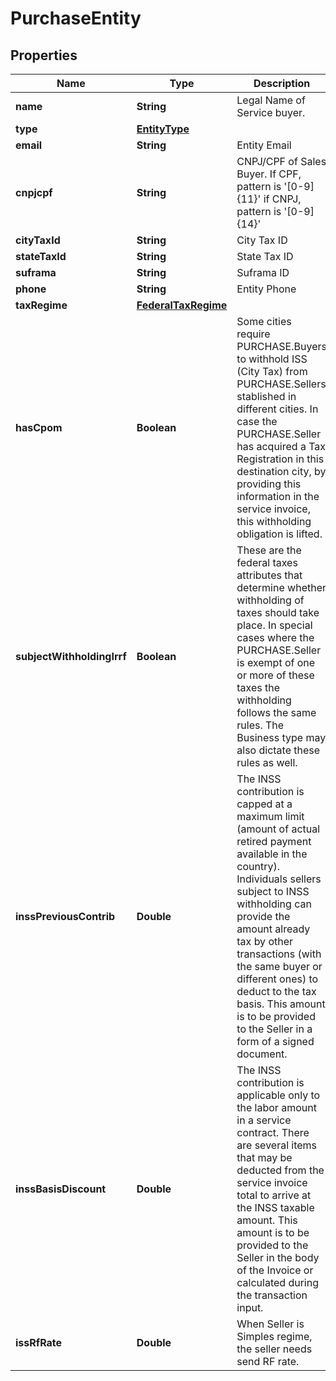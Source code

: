 
# PurchaseEntity

## Properties
Name | Type | Description | Notes
------------ | ------------- | ------------- | -------------
**name** | **String** | Legal Name of Service buyer. |  [optional]
**type** | [**EntityType**](EntityType.md) |  |  [optional]
**email** | **String** | Entity Email |  [optional]
**cnpjcpf** | **String** | CNPJ/CPF of Sales Buyer. If CPF, pattern is &#39;[0-9]{11}&#39; if CNPJ, pattern is &#39;[0-9]{14}&#39; |  [optional]
**cityTaxId** | **String** | City Tax ID |  [optional]
**stateTaxId** | **String** | State Tax ID |  [optional]
**suframa** | **String** | Suframa ID |  [optional]
**phone** | **String** | Entity Phone |  [optional]
**taxRegime** | [**FederalTaxRegime**](FederalTaxRegime.md) |  |  [optional]
**hasCpom** | **Boolean** | Some cities require PURCHASE.Buyers to withhold ISS (City Tax) from PURCHASE.Sellers stablished in different cities. In case the PURCHASE.Seller has acquired a Tax Registration in this destination city, by providing this information in the service invoice, this withholding obligation is lifted. |  [optional]
**subjectWithholdingIrrf** | **Boolean** | These are the federal taxes attributes that determine whether withholding of taxes should take place. In special cases where the PURCHASE.Seller is exempt of one or more of these taxes the withholding follows the same rules. The Business type may also dictate these rules as well. |  [optional]
**inssPreviousContrib** | **Double** | The INSS contribution is capped at a maximum limit (amount of actual retired payment available in the country).  Individuals sellers subject to INSS withholding can provide the amount already tax by other transactions (with the same buyer or different ones) to deduct to the tax basis. This amount is to be provided to the Seller in a form of a signed document. |  [optional]
**inssBasisDiscount** | **Double** | The INSS contribution is applicable only to the labor amount in a service contract.  There are several items that may be deducted from the service invoice total to arrive at the INSS taxable amount. This amount is to be provided to the Seller in the body of the Invoice or calculated during the transaction input. |  [optional]
**issRfRate** | **Double** | When Seller is Simples regime, the seller needs send RF rate. |  [optional]



